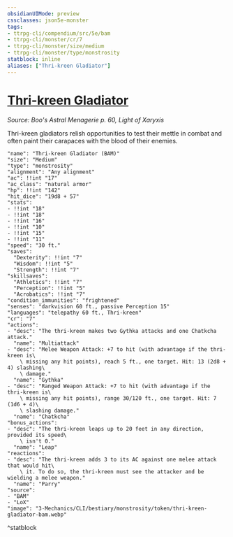 ```yaml
---
obsidianUIMode: preview
cssclasses: json5e-monster
tags:
- ttrpg-cli/compendium/src/5e/bam
- ttrpg-cli/monster/cr/7
- ttrpg-cli/monster/size/medium
- ttrpg-cli/monster/type/monstrosity
statblock: inline
aliases: ["Thri-kreen Gladiator"]
---
```

# [Thri-kreen Gladiator](3-Mechanics\CLI\bestiary\monstrosity/thri-kreen-gladiator-bam.md)
*Source: Boo's Astral Menagerie p. 60, Light of Xaryxis*  

Thri-kreen gladiators relish opportunities to test their mettle in combat and often paint their carapaces with the blood of their enemies.

```statblock
"name": "Thri-kreen Gladiator (BAM)"
"size": "Medium"
"type": "monstrosity"
"alignment": "Any alignment"
"ac": !!int "17"
"ac_class": "natural armor"
"hp": !!int "142"
"hit_dice": "19d8 + 57"
"stats":
- !!int "18"
- !!int "18"
- !!int "16"
- !!int "10"
- !!int "15"
- !!int "11"
"speed": "30 ft."
"saves":
  "Dexterity": !!int "7"
  "Wisdom": !!int "5"
  "Strength": !!int "7"
"skillsaves":
  "Athletics": !!int "7"
  "Perception": !!int "5"
  "Acrobatics": !!int "7"
"condition_immunities": "frightened"
"senses": "darkvision 60 ft., passive Perception 15"
"languages": "telepathy 60 ft., Thri-kreen"
"cr": "7"
"actions":
- "desc": "The thri-kreen makes two Gythka attacks and one Chatkcha attack."
  "name": "Multiattack"
- "desc": "Melee Weapon Attack: +7 to hit (with advantage if the thri-kreen is\
    \ missing any hit points), reach 5 ft., one target. Hit: 13 (2d8 + 4) slashing\
    \ damage."
  "name": "Gythka"
- "desc": "Ranged Weapon Attack: +7 to hit (with advantage if the thri-kreen is\
    \ missing any hit points), range 30/120 ft., one target. Hit: 7 (1d6 + 4)\
    \ slashing damage."
  "name": "Chatkcha"
"bonus_actions":
- "desc": "The thri-kreen leaps up to 20 feet in any direction, provided its speed\
    \ isn't 0."
  "name": "Leap"
"reactions":
- "desc": "The thri-kreen adds 3 to its AC against one melee attack that would hit\
    \ it. To do so, the thri-kreen must see the attacker and be wielding a melee weapon."
  "name": "Parry"
"source":
- "BAM"
- "LoX"
"image": "3-Mechanics/CLI/bestiary/monstrosity/token/thri-kreen-gladiator-bam.webp"
```
^statblock